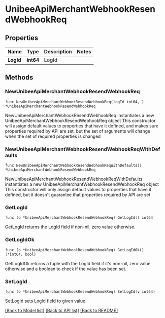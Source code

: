 # UnibeeApiMerchantWebhookResendWebhookReq

## Properties

Name | Type | Description | Notes
------------ | ------------- | ------------- | -------------
**LogId** | **int64** | LogId | 

## Methods

### NewUnibeeApiMerchantWebhookResendWebhookReq

`func NewUnibeeApiMerchantWebhookResendWebhookReq(logId int64, ) *UnibeeApiMerchantWebhookResendWebhookReq`

NewUnibeeApiMerchantWebhookResendWebhookReq instantiates a new UnibeeApiMerchantWebhookResendWebhookReq object
This constructor will assign default values to properties that have it defined,
and makes sure properties required by API are set, but the set of arguments
will change when the set of required properties is changed

### NewUnibeeApiMerchantWebhookResendWebhookReqWithDefaults

`func NewUnibeeApiMerchantWebhookResendWebhookReqWithDefaults() *UnibeeApiMerchantWebhookResendWebhookReq`

NewUnibeeApiMerchantWebhookResendWebhookReqWithDefaults instantiates a new UnibeeApiMerchantWebhookResendWebhookReq object
This constructor will only assign default values to properties that have it defined,
but it doesn't guarantee that properties required by API are set

### GetLogId

`func (o *UnibeeApiMerchantWebhookResendWebhookReq) GetLogId() int64`

GetLogId returns the LogId field if non-nil, zero value otherwise.

### GetLogIdOk

`func (o *UnibeeApiMerchantWebhookResendWebhookReq) GetLogIdOk() (*int64, bool)`

GetLogIdOk returns a tuple with the LogId field if it's non-nil, zero value otherwise
and a boolean to check if the value has been set.

### SetLogId

`func (o *UnibeeApiMerchantWebhookResendWebhookReq) SetLogId(v int64)`

SetLogId sets LogId field to given value.



[[Back to Model list]](../README.md#documentation-for-models) [[Back to API list]](../README.md#documentation-for-api-endpoints) [[Back to README]](../README.md)


